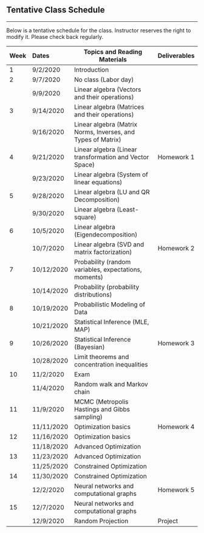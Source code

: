 ## Tentative Class Schedule
---
 Below is a tentative schedule for the class. Instructor reserves the right to modify it. Please check back regularly. 


| Week |    Dates   |    Topics and Reading Materials                |     Deliverables     |
|------|:-----------|------------------------------------------------|----------------------|
| 1  | 9/2/2020  | Introduction  |                    |
| 2  | 9/7/2020   |     No class (Labor day)                       |                    | 
|    | 9/9/2020   | Linear algebra (Vectors and their operations) |                    |
| 3  | 9/14/2020  | Linear algebra (Matrices and their operations)   |  |
|    | 9/16/2020  | Linear algebra (Matrix Norms, Inverses, and Types of Matrix)  |                    | 
| 4  | 9/21/2020  | Linear algebra (Linear transformation and Vector Space) |  Homework 1  |
|    | 9/23/2020  | Linear algebra (System of linear equations) |  | 
| 5  | 9/28/2020  | Linear algebra (LU and QR Decomposition) |  |
|    | 9/30/2020  |  Linear algebra (Least-square)  |  |
| 6  | 10/5/2020  |  Linear algebra (Eigendecomposition) | |
|    | 10/7/2020  |  Linear algebra (SVD and matrix factorization) | Homework 2 |
| 7  | 10/12/2020  | Probability (random variables, expectations, moments) |  |
|    | 10/14/2020  | Probability (probability distributions) | |
| 8  | 10/19/2020 | Probabilistic Modeling of Data    |  | 
|    | 10/21/2020 | Statistical Inference (MLE, MAP)   |  |
| 9  | 10/26/2020 | Statistical Inference (Bayesian) | Homework 3 |
|    | 10/28/2020 | Limit theorems and concentration inequalities | |
| 10 | 11/2/2020 |  Exam | |
|    | 11/4/2020 | Random walk and Markov chain  |  |
| 11 | 11/9/2020  | MCMC (Metropolis Hastings and Gibbs sampling) | |
|    | 11/11/2020  | Optimization basics | Homework 4 |
| 12 | 11/16/2020 | Optimization basics |  |
|    | 11/18/2020 | Advanced Optimization |  |
| 13 | 11/23/2020 | Advanced Optimization | |
|    | 11/25/2020 | Constrained Optimization | |
| 14 | 11/30/2020 | Constrained Optimization |  |
|    | 12/2/2020 |  Neural networks and computational graphs | Homework 5 | 
| 15 | 12/7/2020  | Neural networks and computational graphs   | |
|    | 12/9/2020  | Random Projection | Project |
